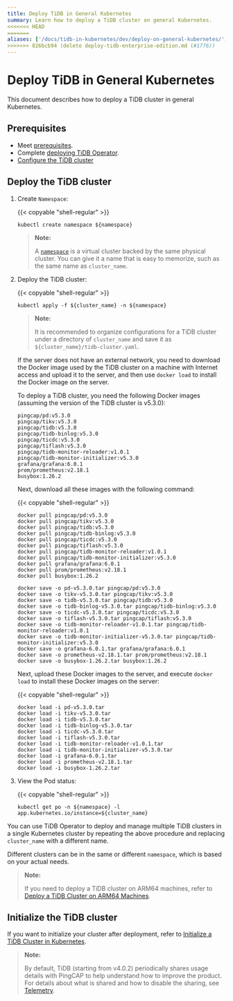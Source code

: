 ```yaml
---
title: Deploy TiDB in General Kubernetes
summary: Learn how to deploy a TiDB cluster on general Kubernetes.
<<<<<<< HEAD
=======
aliases: ['/docs/tidb-in-kubernetes/dev/deploy-on-general-kubernetes/','/tidb-in-kubernetes/dev/deploy-tidb-enterprise-edition']
>>>>>>> 826bcb94 (delete deploy-tidb-enterprise-edition.md (#1776))
---
```


# Deploy TiDB in General Kubernetes

This document describes how to deploy a TiDB cluster in general Kubernetes.

## Prerequisites

- Meet [prerequisites](prerequisites.md).
- Complete [deploying TiDB Operator](deploy-tidb-operator.md).
- [Configure the TiDB cluster](configure-a-tidb-cluster.md)

## Deploy the TiDB cluster

1. Create `Namespace`:

    {{< copyable "shell-regular" >}}

    ``` shell
    kubectl create namespace ${namespace}
    ```

    > **Note:**
    >
    > A [`namespace`](https://kubernetes.io/docs/concepts/overview/working-with-objects/namespaces/) is a virtual cluster backed by the same physical cluster. You can give it a name that is easy to memorize, such as the same name as `cluster_name`.

2. Deploy the TiDB cluster:

    {{< copyable "shell-regular" >}}

    ``` shell
    kubectl apply -f ${cluster_name} -n ${namespace}
    ```

    > **Note:**
    >
    > It is recommended to organize configurations for a TiDB cluster under a directory of `cluster_name` and save it as `${cluster_name}/tidb-cluster.yaml`.

    If the server does not have an external network, you need to download the Docker image used by the TiDB cluster on a machine with Internet access and upload it to the server, and then use `docker load` to install the Docker image on the server.

    To deploy a TiDB cluster, you need the following Docker images (assuming the version of the TiDB cluster is v5.3.0):

    ```shell
    pingcap/pd:v5.3.0
    pingcap/tikv:v5.3.0
    pingcap/tidb:v5.3.0
    pingcap/tidb-binlog:v5.3.0
    pingcap/ticdc:v5.3.0
    pingcap/tiflash:v5.3.0
    pingcap/tidb-monitor-reloader:v1.0.1
    pingcap/tidb-monitor-initializer:v5.3.0
    grafana/grafana:6.0.1
    prom/prometheus:v2.18.1
    busybox:1.26.2
    ```

    Next, download all these images with the following command:

    {{< copyable "shell-regular" >}}

    ```shell
    docker pull pingcap/pd:v5.3.0
    docker pull pingcap/tikv:v5.3.0
    docker pull pingcap/tidb:v5.3.0
    docker pull pingcap/tidb-binlog:v5.3.0
    docker pull pingcap/ticdc:v5.3.0
    docker pull pingcap/tiflash:v5.3.0
    docker pull pingcap/tidb-monitor-reloader:v1.0.1
    docker pull pingcap/tidb-monitor-initializer:v5.3.0
    docker pull grafana/grafana:6.0.1
    docker pull prom/prometheus:v2.18.1
    docker pull busybox:1.26.2

    docker save -o pd-v5.3.0.tar pingcap/pd:v5.3.0
    docker save -o tikv-v5.3.0.tar pingcap/tikv:v5.3.0
    docker save -o tidb-v5.3.0.tar pingcap/tidb:v5.3.0
    docker save -o tidb-binlog-v5.3.0.tar pingcap/tidb-binlog:v5.3.0
    docker save -o ticdc-v5.3.0.tar pingcap/ticdc:v5.3.0
    docker save -o tiflash-v5.3.0.tar pingcap/tiflash:v5.3.0
    docker save -o tidb-monitor-reloader-v1.0.1.tar pingcap/tidb-monitor-reloader:v1.0.1
    docker save -o tidb-monitor-initializer-v5.3.0.tar pingcap/tidb-monitor-initializer:v5.3.0
    docker save -o grafana-6.0.1.tar grafana/grafana:6.0.1
    docker save -o prometheus-v2.18.1.tar prom/prometheus:v2.18.1
    docker save -o busybox-1.26.2.tar busybox:1.26.2
    ```

    Next, upload these Docker images to the server, and execute `docker load` to install these Docker images on the server:

    {{< copyable "shell-regular" >}}

    ```shell
    docker load -i pd-v5.3.0.tar
    docker load -i tikv-v5.3.0.tar
    docker load -i tidb-v5.3.0.tar
    docker load -i tidb-binlog-v5.3.0.tar
    docker load -i ticdc-v5.3.0.tar
    docker load -i tiflash-v5.3.0.tar
    docker load -i tidb-monitor-reloader-v1.0.1.tar
    docker load -i tidb-monitor-initializer-v5.3.0.tar
    docker load -i grafana-6.0.1.tar
    docker load -i prometheus-v2.18.1.tar
    docker load -i busybox-1.26.2.tar
    ```

3. View the Pod status:

    {{< copyable "shell-regular" >}}

    ``` shell
    kubectl get po -n ${namespace} -l app.kubernetes.io/instance=${cluster_name}
    ```

You can use TiDB Operator to deploy and manage multiple TiDB clusters in a single Kubernetes cluster by repeating the above procedure and replacing `cluster_name` with a different name.

Different clusters can be in the same or different `namespace`, which is based on your actual needs.

> **Note:**
>
> If you need to deploy a TiDB cluster on ARM64 machines, refer to [Deploy a TiDB Cluster on ARM64 Machines](deploy-cluster-on-arm64.md).

## Initialize the TiDB cluster

If you want to initialize your cluster after deployment, refer to [Initialize a TiDB Cluster in Kubernetes](initialize-a-cluster.md).

> **Note:**
>
> By default, TiDB (starting from v4.0.2) periodically shares usage details with PingCAP to help understand how to improve the product. For details about what is shared and how to disable the sharing, see [Telemetry](https://docs.pingcap.com/tidb/stable/telemetry).
